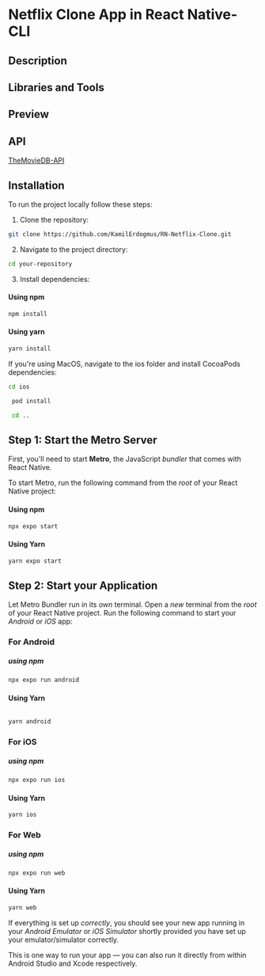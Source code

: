 # Netflix Clone App in React Native-CLI

## Description

## Libraries and Tools

## Preview

<!-- <img src="assets/WeatherAppGIF.gif" height="500" /> -->

## API

[TheMovieDB-API](https://developer.themoviedb.org/docs/getting-started/)

## Installation

To run the project locally follow these steps:

1. Clone the repository:

```bash
git clone https://github.com/KamilErdogmus/RN-Netflix-Clone.git
```

2. Navigate to the project directory:

```bash
cd your-repository
```

3. Install dependencies:

#### Using npm

```bash
npm install
```

#### Using yarn

```bash
yarn install
```

If you're using MacOS, navigate to the ios folder and install CocoaPods dependencies:

```bash
cd ios
```

```bash
 pod install
```

```bash
 cd ..
```

## Step 1: Start the Metro Server

First, you'll need to start **Metro**, the JavaScript _bundler_ that comes with React Native.

To start Metro, run the following command from the _root_ of your React Native project:

#### Using npm

```bash
npx expo start
```

#### Using Yarn

```bash
yarn expo start
```

## Step 2: Start your Application

Let Metro Bundler run in its _own_ terminal. Open a _new_ terminal from the _root_ of your React Native project. Run the following command to start your _Android_ or _iOS_ app:

### For Android

##### using npm

```bash
npx expo run android
```

#### Using Yarn

```bash

yarn android
```

### For iOS

##### using npm

```bash
npx expo run ios
```

#### Using Yarn

```bash
yarn ios
```

### For Web

##### using npm

```bash
npx expo run web
```

#### Using Yarn

```bash
yarn web
```

If everything is set up _correctly_, you should see your new app running in your _Android Emulator_ or _iOS Simulator_ shortly provided you have set up your emulator/simulator correctly.

This is one way to run your app — you can also run it directly from within Android Studio and Xcode respectively.
